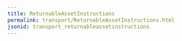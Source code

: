 ```yaml
---
title: ReturnableAssetInstructions
permalink: transport/ReturnableAssetInstructions.html
jsonid: transport_returnableassetinstructions
---
```

